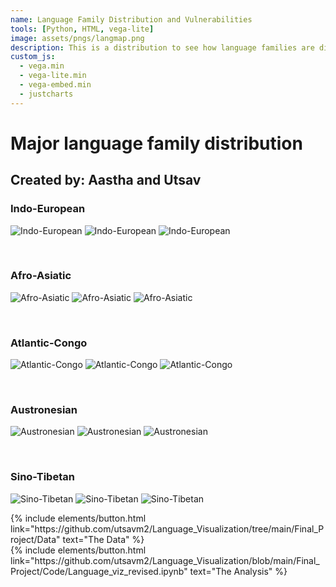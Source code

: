 ```yaml
---
name: Language Family Distribution and Vulnerabilities
tools: [Python, HTML, vega-lite]
image: assets/pngs/langmap.png
description: This is a distribution to see how language families are distributed and their vulnerabilities to extinction.
custom_js:
  - vega.min
  - vega-lite.min
  - vega-embed.min
  - justcharts
---
```



# Major language family distribution
## Created by: Aastha and Utsav

### Indo-European

![Indo-European](/assets/pngs/Finals/Indo-European.png)
<vegachart schema-url="{{ site.baseurl }}/assets/json/Finals/Indo-European.json" style="width: 100%"></vegachart>
![Indo-European](/assets/pngs/Finals/Networks/Indo-European_main_network.png)
![Indo-European](/assets/pngs/Finals/Networks/Indo-European_community_detection.png)

<br>

### Afro-Asiatic

![Afro-Asiatic](/assets/pngs/Finals/Afro-Asiatic.png)
<vegachart schema-url="{{ site.baseurl }}/assets/json/Finals/Afro-Asiatic.json" style="width: 100%"></vegachart>
![Afro-Asiatic](/assets/pngs/Finals/Networks/Afro-Asiatic_main_network.png)
![Afro-Asiatic](/assets/pngs/Finals/Networks/Afro-Asiatic_community_detection.png)

<br>

### Atlantic-Congo

![Atlantic-Congo](/assets/pngs/Finals/Atlantic-Congo.png)
<vegachart schema-url="{{ site.baseurl }}/assets/json/Finals/Atlantic-Congo.json" style="width: 100%"></vegachart>
![Atlantic-Congo](/assets/pngs/Finals/Networks/Atlantic-Congo_main_network.png)
![Atlantic-Congo](/assets/pngs/Finals/Networks/Atlantic-Congo_community_detection.png)

<br>

### Austronesian

![Austronesian](/assets/pngs/Finals/Austronesian.png)
<vegachart schema-url="{{ site.baseurl }}/assets/json/Finals/Austronesian.json" style="width: 100%"></vegachart>
![Austronesian](/assets/pngs/Finals/Networks/Austronesian_main_network.png)
![Austronesian](/assets/pngs/Finals/Networks/Austronesian_community_detection.png)

<br>

### Sino-Tibetan

![Sino-Tibetan](/assets/pngs/Finals/Sino-Tibetan.png)
<vegachart schema-url="{{ site.baseurl }}/assets/json/Finals/Sino-Tibetan.json" style="width: 100%"></vegachart>
![Sino-Tibetan](/assets/pngs/Finals/Networks/Sino-Tibetan_main_network.png)
![Sino-Tibetan](/assets/pngs/Finals/Networks/Sino-Tibetan_community_detection.png)

<!-- these are written in a combo of html and liquid --> 

<div class="left">
{% include elements/button.html link="https://github.com/utsavm2/Language_Visualization/tree/main/Final_Project/Data" text="The Data" %}
</div>

<div class="right">
{% include elements/button.html link="https://github.com/utsavm2/Language_Visualization/blob/main/Final_Project/Code/Language_viz_revised.ipynb" text="The Analysis" %}
</div>
